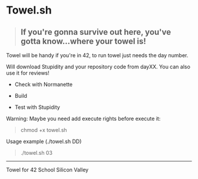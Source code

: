 # Towel.sh
>  ## If you're gonna survive out here, you've gotta know...where your towel is!

Towel will be handy if you're in 42, to run towel just needs the day number.

Will download Stupidity and your repository code from dayXX. You can also use it for reviews!

* Check with Normanette

* Build

* Test with Stupidity

Warning: Maybe you need add execute rights before execute it:
>chmod +x towel.sh

Usage example (./towel.sh DD)
> ./towel.sh 03

___

Towel for 42 School Silicon Valley
